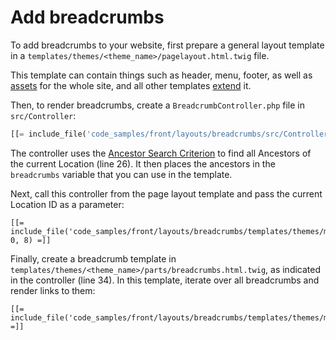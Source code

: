 # Add breadcrumbs

To add breadcrumbs to your website, first prepare a general layout template in a `templates/themes/<theme_name>/pagelayout.html.twig` file.

This template can contain things such as header, menu, footer, as well as [assets](../assets.md) for the whole site,
and all other templates [extend](../templates/templates.md#connecting-templates) it.

Then, to render breadcrumbs, create a `BreadcrumbController.php` file in `src/Controller`:

``` php hl_lines="26 34"
[[= include_file('code_samples/front/layouts/breadcrumbs/src/Controller/BreadcrumbController.php') =]]
```

The controller uses the [Ancestor Search Criterion](../../search/criteria_reference/ancestor_criterion.md)
to find all Ancestors of the current Location (line 26).
It then places the ancestors in the `breadcrumbs` variable that you can use in the template.

Next, call this controller from the page layout template and pass the current Location ID as a parameter:

``` html+twig
[[= include_file('code_samples/front/layouts/breadcrumbs/templates/themes/my_theme/pagelayout.html.twig', 0, 8) =]]
```

Finally, create a breadcrumb template in `templates/themes/<theme_name>/parts/breadcrumbs.html.twig`, as indicated in the controller (line 34).
In this template, iterate over all breadcrumbs and render links to them:

``` html+twig
[[= include_file('code_samples/front/layouts/breadcrumbs/templates/themes/my_theme/parts/breadcrumbs.html.twig') =]]
```
